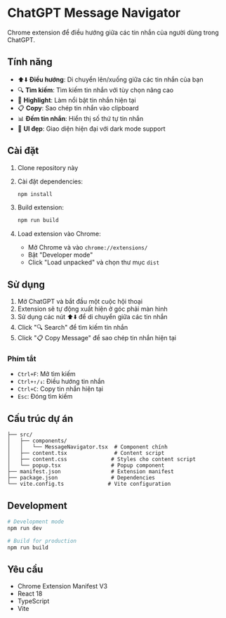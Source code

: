 # ChatGPT Message Navigator

Chrome extension để điều hướng giữa các tin nhắn của người dùng trong ChatGPT.

## Tính năng

- ⬆️⬇️ **Điều hướng**: Di chuyển lên/xuống giữa các tin nhắn của bạn
- 🔍 **Tìm kiếm**: Tìm kiếm tin nhắn với tùy chọn nâng cao
- 🎯 **Highlight**: Làm nổi bật tin nhắn hiện tại
- 📋 **Copy**: Sao chép tin nhắn vào clipboard
- 📊 **Đếm tin nhắn**: Hiển thị số thứ tự tin nhắn
- 🎨 **UI đẹp**: Giao diện hiện đại với dark mode support

## Cài đặt

1. Clone repository này
2. Cài đặt dependencies:
   ```bash
   npm install
   ```

3. Build extension:
   ```bash
   npm run build
   ```

4. Load extension vào Chrome:
   - Mở Chrome và vào `chrome://extensions/`
   - Bật "Developer mode"
   - Click "Load unpacked" và chọn thư mục `dist`

## Sử dụng

1. Mở ChatGPT và bắt đầu một cuộc hội thoại
2. Extension sẽ tự động xuất hiện ở góc phải màn hình
3. Sử dụng các nút ⬆️⬇️ để di chuyển giữa các tin nhắn
4. Click "🔍 Search" để tìm kiếm tin nhắn
5. Click "📋 Copy Message" để sao chép tin nhắn hiện tại

### Phím tắt
- `Ctrl+F`: Mở tìm kiếm
- `Ctrl+↑/↓`: Điều hướng tin nhắn
- `Ctrl+C`: Copy tin nhắn hiện tại
- `Esc`: Đóng tìm kiếm

## Cấu trúc dự án

```
├── src/
│   ├── components/
│   │   └── MessageNavigator.tsx  # Component chính
│   ├── content.tsx               # Content script
│   ├── content.css              # Styles cho content script
│   └── popup.tsx                # Popup component
├── manifest.json                # Extension manifest
├── package.json                 # Dependencies
└── vite.config.ts              # Vite configuration
```

## Development

```bash
# Development mode
npm run dev

# Build for production
npm run build
```

## Yêu cầu

- Chrome Extension Manifest V3
- React 18
- TypeScript
- Vite
